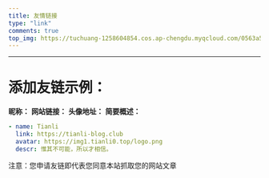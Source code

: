 ```yaml
---
title: 友情链接
type: "link"
comments: true
top_img: https://tuchuang-1258604854.cos.ap-chengdu.myqcloud.com/0563a50291696c4be98a004b51d91503.jpg
---
```


------



# 添加友链示例：

**昵称：**
**网站链接：**
**头像地址：**
**简要概述：**

```yaml
- name: Tianli
  link: https://tianli-blog.club
  avatar: https://img1.tianli0.top/logo.png
  descr: 惟其不可能，所以才相信。
```

注意：您申请友链即代表您同意本站抓取您的网站文章

